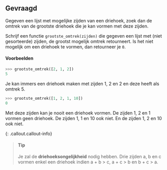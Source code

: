 
## Gevraagd
Gegeven een lijst met mogelijke zijden van een driehoek, zoek dan de omtrek van de grootste driehoek die je kan vormen met deze zijden.

Schrijf een functie `grootste_omtrek(zijden)` die gegeven een lijst met (niet gesorteerde) zijden, de grootst mogelijk omtrek retourneert. Is het niet mogelijk om een driehoek te vormen, dan retourneer je `0`.

#### Voorbeelden

```python
>>> grootste_omtrek([2, 1, 2])
5
```
Je kan immers een driehoek maken met zijden 1, 2 en 2 en deze heeft als omtrek 5.


```python
>>> grootste_omtrek([1, 2, 1, 10])
0
```
Met deze zijden kan je nooit een driehoek vormen. De zijden 1, 2 en 1 vormen geen driehoek. De zijden 1, 1 en 10 ook niet. En de zijden 1, 2 en 10 ook niet.


{: .callout.callout-info}
>#### Tip
> Je zal de **driehoeksongelijkheid** nodig hebben. Drie zijden a, b en c vormen enkel een driehoek indien a + b > c, a + c > b en b + c > a.